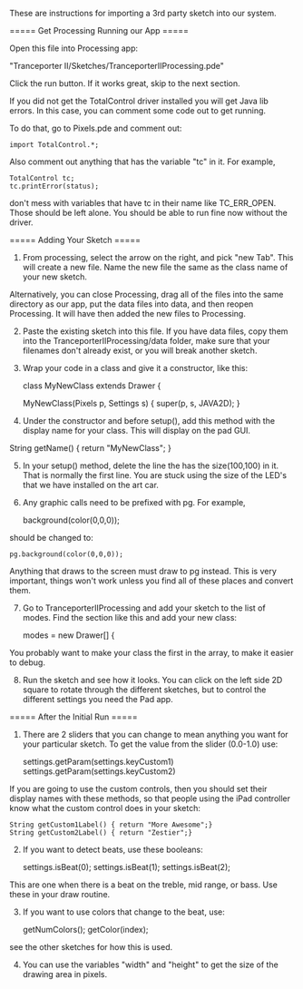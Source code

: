 These are instructions for importing a 3rd party sketch into our system. 

===== Get Processing Running our App =====

Open this file into Processing app: 

"Tranceporter II/Sketches/TranceporterIIProcessing.pde"

Click the run button. If it works great, skip to the next section. 

If you did not get the TotalControl driver installed you will get Java lib
errors. In this case, you can comment some code out to get running. 

To do that, go to Pixels.pde and comment out:

	import TotalControl.*;

Also comment out anything that has the variable "tc" in it. 
For example, 

	TotalControl tc; 
	tc.printError(status); 

don't mess with variables that have tc in their name like 
TC_ERR_OPEN. Those should be left alone. You should be able to run
fine now without the driver. 

===== Adding Your Sketch =====

1) From processing, select the arrow on the right, and pick "new Tab". 
This will create a new file. Name the new file the same as the class 
name of your new sketch. 

Alternatively, you can close Processing, drag all of the files into 
the same directory as our app, put the data files into data, and then 
reopen Processing. It will have then added the new files to Processing. 

2) Paste the existing sketch into this file. 
If you have data files, copy them into the TranceporterIIProcessing/data 
folder, make sure that your filenames don't already exist, or you will 
break another sketch. 

3) Wrap your code in a class and give it a constructor, like this: 

    class MyNewClass extends Drawer {

    MyNewClass(Pixels p, Settings s) {
      super(p, s, JAVA2D);
    }

4) Under the constructor and before setup(), add this method with the 
display name for your class. This will display on the pad  GUI. 

  String getName() { return "MyNewClass"; }

5) In your setup() method, delete the line the has the size(100,100) in it. 
That is normally the first line. You are stuck using the size of the 
LED's that we have installed on the art car. 

6) Any graphic calls need to be prefixed with pg.  For example,       
	
	background(color(0,0,0));

should be changed to: 

	pg.background(color(0,0,0));

Anything that draws to the screen must draw to pg instead. This is
very important, things won't work unless you find all of these places
and convert them. 

7) Go to TranceporterIIProcessing and add your sketch to the list of 
modes. Find the section like this and add your new class: 

    modes = new Drawer[] {

You probably want to make your class the first in the array, to make 
it easier to debug. 

8) Run the sketch and see how it looks. You can click on the 
left side 2D square to rotate through the different sketches, 
but to control the different settings you need the Pad app. 

===== After the Initial Run =====

1) There are 2 sliders that you can change to mean anything you want 
for your particular sketch. To get the value from the slider (0.0-1.0) 
use:
 	
 	settings.getParam(settings.keyCustom1)
 	settings.getParam(settings.keyCustom2)


If you are going to use the custom controls, then you should set 
their display names with these methods, so that people using the 
iPad controller know what the custom control does in your sketch: 

	String getCustom1Label() { return "More Awesome";}
 	String getCustom2Label() { return "Zestier";}
 	
 
2) If you want to detect beats, use these booleans: 

	settings.isBeat(0);
	settings.isBeat(1);
	settings.isBeat(2);

This are one when there is a beat on the treble, mid range, or bass. 
Use these in your draw routine.

3) If you want to use colors that change to the beat, use: 

	getNumColors();
	getColor(index);

see the other sketches for how this is used. 

4) You can use the variables "width" and "height" to get the size 
of the drawing area in pixels. 



